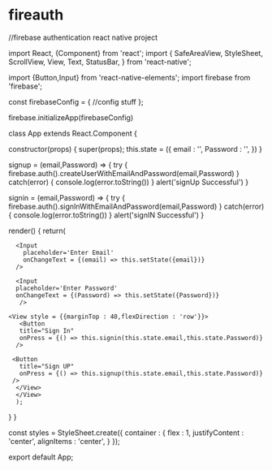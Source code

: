 # fireauth
//firebase authentication react native project

import React, {Component} from 'react';
import {
  SafeAreaView,
  StyleSheet,
  ScrollView,
  View,
  Text,
  StatusBar,
} from 'react-native';

import {Button,Input} from 'react-native-elements';
import firebase from 'firebase';

const firebaseConfig = {
   //config stuff
 };
 
 
 firebase.initializeApp(firebaseConfig)


class App extends React.Component
{

constructor(props)
{
  super(props);
  this.state = ({
    email : '',
    Password : '',
    })
}

signup = (email,Password) =>
{
  try
  {
    firebase.auth().createUserWithEmailAndPassword(email,Password)
  }
  catch(error)
  {
    console.log(error.toString())
  }
  alert('signUp Successful')
}

signin = (email,Password) =>
{
  try
  {
    firebase.auth().signInWithEmailAndPassword(email,Password)
  }
  catch(error)
  {
    console.log(error.toString())
  }
  alert('signIN Successful')
}


  render()
  {
    return(
      <View style = {styles.container}>

      <Input
        placeholder='Enter Email'
        onChangeText = {(email) => this.setState({email})}
      />

      <Input
      placeholder='Enter Password'
      onChangeText = {(Password) => this.setState({Password})}
       />

    <View style = {{marginTop : 40,flexDirection : 'row'}}>
       <Button
       title="Sign In"
       onPress = {() => this.signin(this.state.email,this.state.Password)}
      />

     <Button
       title="Sign UP"
       onPress = {() => this.signup(this.state.email,this.state.Password)}
     />
      </View>
      </View>
      );
  }
}


const styles = StyleSheet.create({
  container :
  {
    flex : 1,
    justifyContent : 'center',
    alignItems : 'center',
  }
});

export default App;
